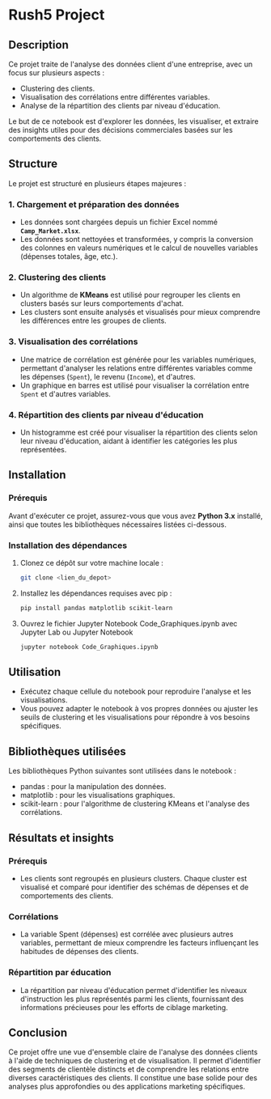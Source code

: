 # Rush5 Project

## Description

Ce projet traite de l'analyse des données client d'une entreprise, avec un focus sur plusieurs aspects :
- Clustering des clients.
- Visualisation des corrélations entre différentes variables.
- Analyse de la répartition des clients par niveau d'éducation.

Le but de ce notebook est d'explorer les données, les visualiser, et extraire des insights utiles pour des décisions commerciales basées sur les comportements des clients.

## Structure

Le projet est structuré en plusieurs étapes majeures :

### 1. **Chargement et préparation des données**
   - Les données sont chargées depuis un fichier Excel nommé **`Camp_Market.xlsx`**.
   - Les données sont nettoyées et transformées, y compris la conversion des colonnes en valeurs numériques et le calcul de nouvelles variables (dépenses totales, âge, etc.).

### 2. **Clustering des clients**
   - Un algorithme de **KMeans** est utilisé pour regrouper les clients en clusters basés sur leurs comportements d'achat.
   - Les clusters sont ensuite analysés et visualisés pour mieux comprendre les différences entre les groupes de clients.

### 3. **Visualisation des corrélations**
   - Une matrice de corrélation est générée pour les variables numériques, permettant d'analyser les relations entre différentes variables comme les dépenses (`Spent`), le revenu (`Income`), et d'autres.
   - Un graphique en barres est utilisé pour visualiser la corrélation entre `Spent` et d'autres variables.

### 4. **Répartition des clients par niveau d'éducation**
   - Un histogramme est créé pour visualiser la répartition des clients selon leur niveau d'éducation, aidant à identifier les catégories les plus représentées.

## Installation

### Prérequis
Avant d'exécuter ce projet, assurez-vous que vous avez **Python 3.x** installé, ainsi que toutes les bibliothèques nécessaires listées ci-dessous.

### Installation des dépendances

1. Clonez ce dépôt sur votre machine locale :
   ```bash
   git clone <lien_du_depot>

2. Installez les dépendances requises avec pip :
   ```bash
   pip install pandas matplotlib scikit-learn

3. Ouvrez le fichier Jupyter Notebook Code_Graphiques.ipynb avec Jupyter Lab ou Jupyter Notebook 
   ```bash
   jupyter notebook Code_Graphiques.ipynb

## Utilisation

- Exécutez chaque cellule du notebook pour reproduire l'analyse et les visualisations.
- Vous pouvez adapter le notebook à vos propres données ou ajuster les seuils de clustering et les visualisations pour répondre à vos besoins spécifiques.

## Bibliothèques utilisées

Les bibliothèques Python suivantes sont utilisées dans le notebook :
- pandas : pour la manipulation des données.
- matplotlib : pour les visualisations graphiques.
- scikit-learn : pour l'algorithme de clustering KMeans et l'analyse des corrélations.

## Résultats et insights

### Prérequis
- Les clients sont regroupés en plusieurs clusters. Chaque cluster est visualisé et comparé pour identifier des schémas de dépenses et de comportements des clients.

### Corrélations
- La variable Spent (dépenses) est corrélée avec plusieurs autres variables, permettant de mieux comprendre les facteurs influençant les habitudes de dépenses des clients.

### Répartition par éducation
- La répartition par niveau d'éducation permet d'identifier les niveaux d'instruction les plus représentés parmi les clients, fournissant des informations précieuses pour les efforts de ciblage marketing.

## Conclusion

Ce projet offre une vue d'ensemble claire de l'analyse des données clients à l'aide de techniques de clustering et de visualisation. Il permet d'identifier des segments de clientèle distincts et de comprendre les relations entre diverses caractéristiques des clients. Il constitue une base solide pour des analyses plus approfondies ou des applications marketing spécifiques.
